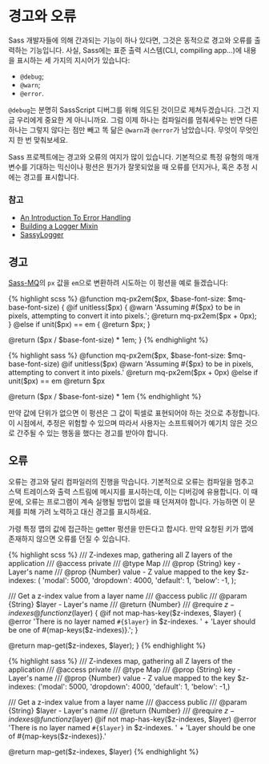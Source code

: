 
# 경고와 오류

Sass 개발자들에 의해 간과되는 기능이 하나 있다면, 그것은 동적으로 경고와 오류를 출력하는 기능입니다. 사실, Sass에는 표준 출력 시스템(CLI, compiling app...)에 내용을 표시하는 세 가지의 지시어가 있습니다:

* `@debug`;
* `@warn`;
* `@error`.

`@debug`는 분명히 SassScript 디버그를 위해 의도된 것이므로 제쳐두겠습니다. 그건 지금 우리에게 중요한 게 아니니까요. 그럼 이제 하나는 컴파일러를 멈춰세우는 반면 다른 하나는 그렇지 않다는 점만 빼고 똑 닮은 `@warn`과 `@error`가 남았습니다. 무엇이 무엇인지 한 번 맞춰보세요.

Sass 프로젝트에는 경고와 오류의 여지가 많이 있습니다. 기본적으로 특정 유형의 매개변수를 기대하는 믹신이나 펑션은 뭔가가 잘못되었을 때 오류를 던지거나, 혹은 추정 시에는 경고를 표시합니다.



### 참고

* [An Introduction To Error Handling](http://webdesign.tutsplus.com/tutorials/an-introduction-to-error-handling-in-sass--cms-19996)
* [Building a Logger Mixin](http://webdesign.tutsplus.com/tutorials/building-a-logger-mixin-in-sass--cms-22070)
* [SassyLogger](https://github.com/HugoGiraudel/SassyLogger)






## 경고

[Sass-MQ](https://github.com/sass-mq/sass-mq)의 `px` 값을 `em`으로 변환하려 시도하는 이 펑션을 예로 들겠습니다:

<div class="code-block">
  <div class="code-block__wrapper" data-syntax="scss">
{% highlight scss %}
@function mq-px2em($px, $base-font-size: $mq-base-font-size) {
  @if unitless($px) {
    @warn 'Assuming #{$px} to be in pixels, attempting to convert it into pixels.';
    @return mq-px2em($px + 0px);
  } @else if unit($px) == em {
    @return $px;
  }

  @return ($px / $base-font-size) * 1em;
}
{% endhighlight %}
  </div>
  <div class="code-block__wrapper" data-syntax="sass">
{% highlight sass %}
@function mq-px2em($px, $base-font-size: $mq-base-font-size)
  @if unitless($px)
    @warn 'Assuming #{$px} to be in pixels, attempting to convert it into pixels.'
    @return mq-px2em($px + 0px)
  @else if unit($px) == em
    @return $px

  @return ($px / $base-font-size) * 1em
{% endhighlight %}
  </div>
</div>

만약 값에 단위가 없으면 이 펑션은 그 값이 픽셀로 표현되어야 하는 것으로 추정합니다. 이 시점에서, 추정은 위험할 수 있으며 따라서 사용자는 소프트웨어가 예기치 않은 것으로 간주될 수 있는 행동을 했다는 경고를 받아야 합니다.






## 오류

오류는 경고와 달리 컴파일러의 진행을 막습니다. 기본적으로 오류는 컴파일을 멈추고 스택 트레이스와 출력 스트림에 메시지를 표시하는데, 이는 디버깅에 유용합니다. 이 때문에, 오류는 프로그램이 계속 실행될 방법이 없을 때 던져져야 합니다. 가능하면 이 문제를 피해 가려 노력하고 대신 경고를 표시하세요.

가령 특정 맵의 값에 접근하는 getter 펑션을 만든다고 합시다. 만약 요청된 키가 맵에 존재하지 않으면 오류를 던질 수 있습니다.

<div class="code-block">
  <div class="code-block__wrapper" data-syntax="scss">
{% highlight scss %}
/// Z-indexes map, gathering all Z layers of the application
/// @access private
/// @type Map
/// @prop {String} key - Layer's name
/// @prop {Number} value - Z value mapped to the key
$z-indexes: (
  'modal': 5000,
  'dropdown': 4000,
  'default': 1,
  'below': -1,
);

/// Get a z-index value from a layer name
/// @access public
/// @param {String} $layer - Layer's name
/// @return {Number}
/// @require $z-indexes
@function z($layer) {
  @if not map-has-key($z-indexes, $layer) {
    @error 'There is no layer named `#{$layer}` in $z-indexes. '
         + 'Layer should be one of #{map-keys($z-indexes)}.';
  }

  @return map-get($z-indexes, $layer);
}
{% endhighlight %}
  </div>
  <div class="code-block__wrapper" data-syntax="sass">
{% highlight sass %}
/// Z-indexes map, gathering all Z layers of the application
/// @access private
/// @type Map
/// @prop {String} key - Layer's name
/// @prop {Number} value - Z value mapped to the key
$z-indexes: ('modal': 5000, 'dropdown': 4000, 'default': 1, 'below': -1,)

/// Get a z-index value from a layer name
/// @access public
/// @param {String} $layer - Layer's name
/// @return {Number}
/// @require $z-indexes
@function z($layer)
  @if not map-has-key($z-indexes, $layer)
    @error 'There is no layer named `#{$layer}` in $z-indexes. '
         + 'Layer should be one of #{map-keys($z-indexes)}.'

  @return map-get($z-indexes, $layer)
{% endhighlight %}
  </div>
</div>

